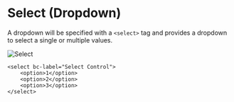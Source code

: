 # Select (Dropdown)

A dropdown will be specified with a `<select>` tag and provides a dropdown to select a single or multiple values.

![Select](https://raw.githubusercontent.com/brecons/bootstrap-tag-helper/master/docs/images/select_01.PNG)

```markup
<select bc-label="Select Control">
    <option>1</option>
    <option>2</option>
    <option>3</option>
</select>
```